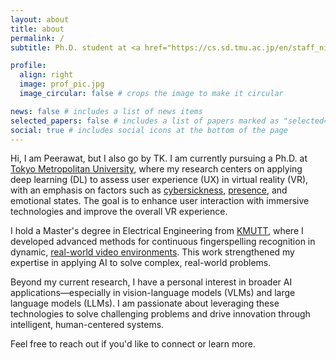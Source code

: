 ```yaml
---
layout: about
title: about
permalink: /
subtitle: Ph.D. student at <a href="https://cs.sd.tmu.ac.jp/en/staff_nishiuchi.html">Nishiuchi Laboratory</a>, <a href="https://www.tmu.ac.jp/english/index.html">Tokyo Metropolitan University</a>.

profile:
  align: right
  image: prof_pic.jpg
  image_circular: false # crops the image to make it circular

news: false # includes a list of news items
selected_papers: false # includes a list of papers marked as "selected={true}"
social: true # includes social icons at the bottom of the page
---
```


Hi, I am Peerawat, but I also go by TK. I am currently pursuing a Ph.D. at [Tokyo Metropolitan University](https://www.tmu.ac.jp/english/index.html), where my research centers on applying deep learning (DL) to assess user experience (UX) in virtual reality (VR), with an emphasis on factors such as [cybersickness](https://dl.acm.org/doi/pdf/10.1145/3670008), [presence](https://www.frontiersin.org/journals/psychology/articles/10.3389/fpsyg.2021.628298/full), and emotional states. The goal is to enhance user interaction with immersive technologies and improve the overall VR experience.

I hold a Master's degree in Electrical Engineering from [KMUTT](https://www.kmutt.ac.th/en/), where I developed advanced methods for continuous fingerspelling recognition in dynamic, [real-world video environments](https://home.ttic.edu/~klivescu/ChicagoFSWild.htm). This work strengthened my expertise in applying AI to solve complex, real-world problems.

Beyond my current research, I have a personal interest in broader AI applications—especially in vision-language models (VLMs) and large language models (LLMs). I am passionate about leveraging these technologies to solve challenging problems and drive innovation through intelligent, human-centered systems.

Feel free to reach out if you'd like to connect or learn more.
